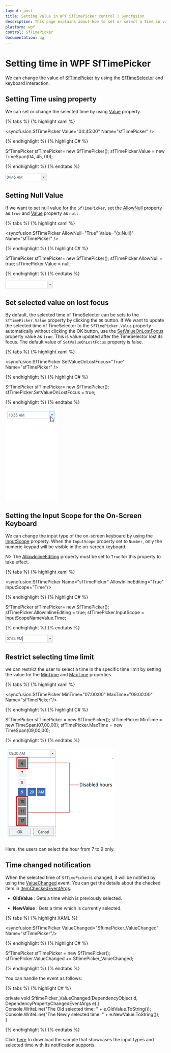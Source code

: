 ```yaml
---
layout: post
title: Setting Value in WPF SfTimePicker control | Syncfusion
description: This page explains about how to set or select a time in various ways from the WPF SfTimePicker control.
platform: wpf
control: SfTimePicker
documentation: ug
---
```


# Setting time in WPF SfTimePicker

We can change the value of [SfTimePicker](https://help.syncfusion.com/cr/wpf/Syncfusion.SfInput.Wpf~Syncfusion.Windows.Controls.Input.SfTimePicker.html) by using the [SfTimeSelector](https://help.syncfusion.com/cr/wpf/Syncfusion.SfInput.Wpf~Syncfusion.Windows.Controls.Input.SfTimeSelector.html) and keyboard interaction.

## Setting Time using property

We can set or change the selected time by using [Value](https://help.syncfusion.com/cr/wpf/Syncfusion.SfInput.Wpf~Syncfusion.Windows.Controls.Input.SfTimePicker~Value.html) property.

{% tabs %}
{% highlight xaml %}

<syncfusion:SfTimePicker  Value="04:45:00"
						  Name="sfTimePicker" />

{% endhighlight %}
{% highlight C# %}

SfTimePicker sfTimePicker= new SfTimePicker();
sfTimePicker.Value = new TimeSpan(04, 45, 00);

{% endhighlight %}
{% endtabs %}

![SfTimePicker displaying selected value](Features_images/Features_img17.png)

## Setting Null Value

If we want to set null value for the `SfTimePicker`, set the [AllowNull](https://help.syncfusion.com/cr/wpf/Syncfusion.SfInput.Wpf~Syncfusion.Windows.Controls.Input.SfTimePicker~AllowNull.html) property as `true` and [Value](https://help.syncfusion.com/cr/wpf/Syncfusion.SfInput.Wpf~Syncfusion.Windows.Controls.Input.SfTimePicker~Value.html) property as `null`.

{% tabs %}
{% highlight xaml %}

<syncfusion:SfTimePicker  AllowNull="True" 
                          Value="{x:Null}"
						  Name="sfTimePicker" />

{% endhighlight %}
{% highlight C# %}

SfTimePicker sfTimePicker= new SfTimePicker();
sfTimePicker.AllowNull = true;
sfTimePicker.Value = null;

{% endhighlight %}
{% endtabs %}

![SfTimePicker displaying null value](Features_images/Features_img13.png)

## Set selected value on lost focus

By default, the selected time of TimeSelector can be sets to the `SfTimePicker.Value` property by clicking the `OK` button. If We want to update the selected time of TimeSelector to the `SfTimePicker.Value` property automatically without clicking the OK button, use the [SetValueOnLostFocus](https://help.syncfusion.com/cr/wpf/Syncfusion.SfInput.Wpf~Syncfusion.Windows.Controls.Input.SfTimePicker~SetValueOnLostFocus.html) property value as `true`. This is value updated after the TimeSelector lost its focus. The default value of `SetValueOnLostFocus` property is false.

{% tabs %}
{% highlight xaml %}

<syncfusion:SfTimePicker  SetValueOnLostFocus="True"
				          Name="sfTimePicker" />

{% endhighlight %}
{% highlight C# %}

SfTimePicker sfTimePicker= new SfTimePicker();
sfTimePicker.SetValueOnLostFocus = true;

{% endhighlight %}
{% endtabs %}

![SfTimePicker value updated on when SfTimeSelector lost its focus](Features_images/Features_img15.gif)

## Setting the Input Scope for the On-Screen Keyboard

We can change the input type of the on-screen keyboard by using the [InputScope](https://help.syncfusion.com/cr/wpf/Syncfusion.SfInput.Wpf~Syncfusion.Windows.Controls.Input.SfTimePicker~InputScope.html) property. When the `InputScope` property set to `Number`, only the numeric keypad will be visible in the on-screen keyboard.

N> The [AllowInlineEditing](https://help.syncfusion.com/cr/wpf/Syncfusion.SfInput.Wpf~Syncfusion.Windows.Controls.Input.SfTimePicker~AllowInlineEditing.html) property must be set to `True` for this property to take effect.

{% tabs %}
{% highlight xaml %}

<syncfusion:SfTimePicker Name="sfTimePicker" 
                         AllowInlineEditing="True" 
                         InputScope="Time"/>

{% endhighlight %}
{% highlight C# %}

SfTimePicker sfTimePicker= new SfTimePicker();
sfTimePicker.AllowInlineEditing = true;
sfTimePicker.InputScope = InputScopeNameValue.Time;

{% endhighlight %}
{% endtabs %}

![SfTimePicker with Input Scope for the On-Screen Keyboard](Features_images/Features_img14.png)

## Restrict selecting time limit

we can restrict the user to select a time in the specific time limit by setting the value for the [MinTime](https://help.syncfusion.com/cr/wpf/Syncfusion.SfInput.Wpf~Syncfusion.Windows.Controls.Input.SfTimePicker~MinTime.html) and [MaxTime](https://help.syncfusion.com/cr/wpf/Syncfusion.SfInput.Wpf~Syncfusion.Windows.Controls.Input.SfTimePicker~MaxTime.html) properties.

{% tabs %}
{% highlight xaml %}

<syncfusion:SfTimePicker MinTime="07:00:00"
                         MaxTime="09:00:00" 
                         Name="sfTimePicker"/>

{% endhighlight %}
{% highlight C# %}

SfTimePicker sfTimePicker = new SfTimePicker();
sfTimePicker.MinTime = new TimeSpan(07,00,00);
sfTimePicker.MaxTime = new TimeSpan(09,00,00);

{% endhighlight %}
{% endtabs %}

![SfTimePicker with max-min time range](Features_images/Features_img16.png)

Here, the users can select the hour from 7 to 9 only. 

## Time changed notification

When the selected time of `SfTimePicker`is changed, it will be notified by using the [ValueChanged](https://help.syncfusion.com/cr/wpf/Syncfusion.SfInput.Wpf~Syncfusion.Windows.Controls.Input.SfTimePicker~ValueChanged_EV.html) event. You can get the details about the checked item in [ItemCheckedEventArgs](https://help.syncfusion.com/cr/wpf/Syncfusion.Tools.Wpf~Syncfusion.Windows.Tools.Controls.ItemCheckedEventArgs.html).

* **OldValue** : Gets a time which is previously selected.

* **NewValue** : Gets a time which is currently selected.

{% tabs %}
{% highlight XAML %}

<syncfusion:SfTimePicker ValueChanged="SftimePicker_ValueChanged" 
                         Name="sfTimePicker"/>

{% endhighlight %}
{% highlight C# %}

SfTimePicker sfTimePicker = new SfTimePicker();
sfTimePicker.ValueChanged += SftimePicker_ValueChanged;

{% endhighlight %}
{% endtabs %}

You can handle the event as follows:

{% tabs %}
{% highlight C# %}

private void SftimePicker_ValueChanged(DependencyObject d, DependencyPropertyChangedEventArgs e) {          
    Console.WriteLine("The Old selected time: " + e.OldValue.ToString());
    Console.WriteLine("The Newly selected time: " + e.NewValue.ToString());            
}

{% endhighlight %}
{% endtabs %}

Click [here](https://github.com/SyncfusionExamples/wpf-time-picker-examples/tree/master/Samples/SfTimePicker-Value-setting) to download the sample that showcases the input types and selected time with its notification supports.